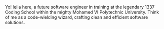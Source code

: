 Yo! leila here,
a future software engineer in training at the legendary 1337 Coding School within the mighty Mohamed VI Polytechnic University. 
Think of me as a code-wielding wizard, crafting clean and efficient software solutions.
